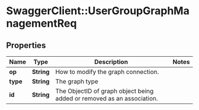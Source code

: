 # SwaggerClient::UserGroupGraphManagementReq

## Properties
Name | Type | Description | Notes
------------ | ------------- | ------------- | -------------
**op** | **String** | How to modify the graph connection. | 
**type** | **String** | The graph type | 
**id** | **String** | The ObjectID of graph object being added or removed as an association. | 


